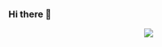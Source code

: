 ### Hi there 👋


<div align="center">
  
  <img src="https://github-readme-stats.vercel.app/api?username=11273&show_icons=true&theme=transparent">
<!--   <img src="https://github-readme-stats.vercel.app/api/top-langs/?username=11273&layout=compact"> -->
 
  
</div>

